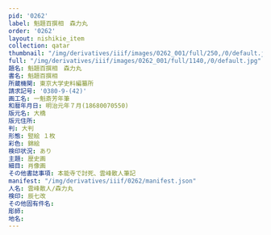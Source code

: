 ```yaml
---
pid: '0262'
label: 魁題百撰相　森力丸
order: '0262'
layout: nishikie_item
collection: qatar
thumbnail: "/img/derivatives/iiif/images/0262_001/full/250,/0/default.jpg"
full: "/img/derivatives/iiif/images/0262_001/full/1140,/0/default.jpg"
題名: 魁題百撰相　森力丸
書名: 魁題百撰相
所蔵機関: 東京大学史料編纂所
請求記号: '0380-9-(42)'
画工名: 一魁斎芳年筆
和暦年月日: 明治元年７月(18680070550)
版元名: 大橋
版元住所: 
判: 大判
形態: 竪絵 １枚
彩色: 錦絵
検印状況: あり
主題: 歴史画
細目: 肖像画
その他書誌事項: 本能寺で討死、雲峰散人筆記
manifest: "/img/derivatives/iiif/0262/manifest.json"
人名: 雲峰散人/森力丸
検印: 辰七改
その他固有件名: 
彫師: 
地名: 
---
```

